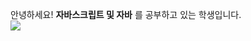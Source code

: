 안녕하세요! <b>자바스크립트 및 자바</b> 를 공부하고 있는 학생입니다.<br>
<img src="https://img.shields.io/badge/97970zz@gmail.com-EA4335?style=flat-square&logo=Gmail&logoColor=white"/>
